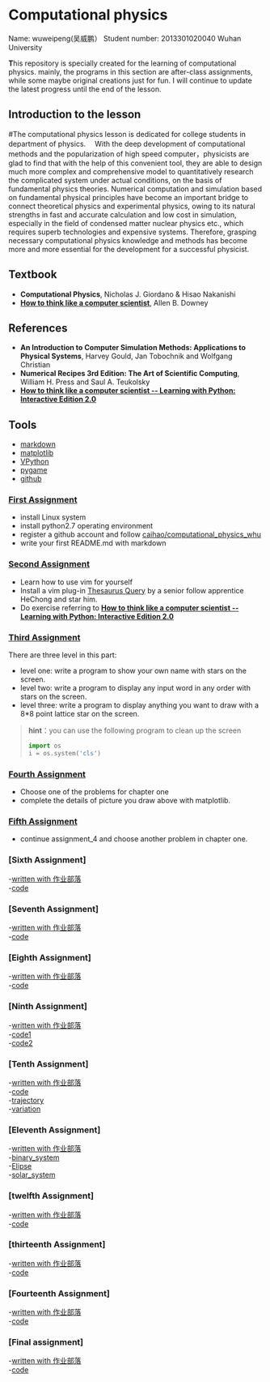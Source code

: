 # Computational physics

 Name: wuweipeng(吴威鹏）
 Student number: 2013301020040
 Wuhan University

 **T**his repository is specially created for the learning of computational physics. mainly, the programs in this section are after-class assignments, while some maybe original creations just for fun. I will continue to update the latest progress until the end of the lesson.
 
## Introduction to the lesson
  #The computational physics lesson is dedicated for college students in department of physics.
 　With the deep development of computational methods and the popularization of high speed computer，physicists are glad to find that with the help of this convenient tool, they are able to design much more complex and comprehensive model to quantitatively research the complicated system under actual conditions, on the basis of fundamental physics theories. Numerical computation and simulation based on fundamental physical principles have become an important bridge to connect theoretical physics and experimental physics, owing to its natural strengths in fast and accurate calculation and low cost in simulation, especially in the field of condensed matter nuclear physics etc., which requires superb technologies and expensive systems. Therefore, grasping necessary computational physics knowledge and methods has become more and more essential for the development for a successful physicist.
 
## Textbook
- **Computational Physics**, Nicholas J. Giordano & Hisao Nakanishi
- [**How to think like a computer scientist**](http://www.greenteapress.com/thinkpython/), Allen B. Downey

## References
- **An Introduction to Computer Simulation Methods: Applications to Physical Systems**, Harvey Gould, Jan Tobochnik and Wolfgang Christian
- **Numerical Recipes 3rd Edition: The Art of Scientific Computing**, William H. Press and Saul A. Teukolsky
- [**How to think like a computer scientist -- Learning with Python: Interactive Edition 2.0**](http://interactivepython.org/runestone/static/thinkcspy/index.html)

## Tools
- [markdown](https://daringfireball.net/projects/markdown/)
- [matplotlib](http://matplotlib.org/)
- [VPython](http://vpython.org/)
- [pygame](http://pygame.org/hifi.html)
- [github](https://github.com/)


### [First Assignment](https://github.com/wuweipeng/computaitional_physics_N2013301020040/tree/master/Assignment_1)
- install Linux system 
- install python2.7 operating environment
- register a github account and follow [caihao/computational_physics_whu](https://github.com/caihao/computational_physics_whu)
- write your first README.md with markdown 
  
### [Second Assignment](https://github.com/wuweipeng/computaitional_physics_N2013301020040/tree/master/Assignment_2)
- Learn how to use vim for yourself
- Install a vim plug-in [Thesaurus Query](https://github.com/Ron89/thesaurus_query.vim) by a senior follow apprentice HeChong and star him.
- Do exercise referring to [**How to think like a computer scientist -- Learning with Python: Interactive Edition 2.0**](http://interactivepython.org/runestone/static/thinkcspy/index.html)

###  [Third Assignment](https://github.com/wuweipeng/computaitional_physics_N2013301020040/tree/master/Assignment_3)
  There are three level in this part:
  - level one: write a program to show your own name with stars on the screen.
  - level two: write a program to display any input word in any order with stars on the screen.
  - level three: write a program to display anything you want to draw with a 8*8 point lattice star on the screen.

> **hint**：you can use the following program to clean up the screen
> ```python
> import os
> i = os.system('cls')
> ```

### [Fourth Assignment](https://github.com/wuweipeng/computaitional_physics_N2013301020040/tree/master/Assignment_4)
- Choose one of the problems for chapter one 
- complete the details of picture you draw above with matplotlib.

### [Fifth Assignment](https://github.com/wuweipeng/computational_physics_N2013301020040/tree/master/Assignment_5)
- continue assignment_4 and choose another problem in chapter one. 

### [Sixth Assignment]
-[written with 作业部落](https://www.zybuluo.com/Pontus/note/413930)<br>
-[code](https://github.com/wuweipeng/computational_physics_N2013301020040/blob/master/Assignment_6/assignment_6.py)

### [Seventh Assignment]
-[written with 作业部落](https://www.zybuluo.com/Pontus/note/413940)<br>
-[code](https://github.com/wuweipeng/computational_physics_N2013301020040/blob/master/Assignment_7/assignment_7.py)

### [Eighth Assignment]
-[written with 作业部落](https://www.zybuluo.com/Pontus/note/321465)<br>
-[code](https://github.com/wuweipeng/computational_physics_N2013301020040/blob/master/Assignment_8/assignment_8.py)

### [Ninth Assignment]
-[written with 作业部落](https://www.zybuluo.com/Pontus/note/412215)<br>
-[code1](https://github.com/wuweipeng/computational_physics_N2013301020040/blob/master/Assignment_9/assignment_9.py)<br>
-[code2](https://github.com/wuweipeng/computational_physics_N2013301020040/blob/master/Assignment_9/assignment_9_1.py)

### [Tenth Assignment]
-[written with 作业部落](https://www.zybuluo.com/Pontus/note/412309)<br>
-[code](https://github.com/wuweipeng/computational_physics_N2013301020040/blob/master/Assignment_10/assignment_10.py)<br>
-[trajectory](https://github.com/wuweipeng/computational_physics_N2013301020040/blob/master/Assignment_10/trajectory.py)<br>
-[variation](https://github.com/wuweipeng/computational_physics_N2013301020040/blob/master/Assignment_10/variation.py)

### [Eleventh Assignment]
-[written with 作业部落](https://www.zybuluo.com/Pontus/note/414161)<br>
-[binary_system](https://github.com/wuweipeng/computational_physics_N2013301020040/blob/master/Assignment_11/binary_system.py)<br>
-[Elipse](https://github.com/wuweipeng/computational_physics_N2013301020040/blob/master/Assignment_11/elli_orbit.py)<br>
-[solar_system](https://github.com/wuweipeng/computational_physics_N2013301020040/blob/master/Assignment_11/solar_system.py%7E)

### [twelfth Assignment]
-[written with 作业部落](https://www.zybuluo.com/Pontus/note/414249)<br>
-[code](https://github.com/wuweipeng/computational_physics_N2013301020040/blob/master/Assignment_12/assignment_12.py)

### [thirteenth Assignment]
-[written with 作业部落]()<br>
-[code]()

### [Fourteenth Assignment]
-[written with 作业部落]()<br>
-[code]()

### [Final assignment]
-[written with 作业部落](https://www.zybuluo.com/Pontus/note/413485)<br>
-[code](https://github.com/wuweipeng/computational_physics_N2013301020040/blob/master/final.py)

  
  
  

